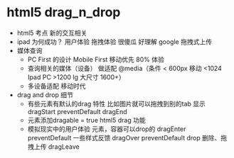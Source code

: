 # html5 drag_n_drop

- html5 考点
    新的交互相关
- ipad 为何成功？
    用户体验 拖拽体验 很傻瓜 好理解
    google 拖拽式上传
- 媒体查询
    - PC First 的设计
        Mobile First 移动优先  80% 体验
    - 查询相关的媒体（设备） 做适配
        @media（条件 < 600px 移动  <1024 Ipad PC  >1200 lg 大尺寸  1600+）
    - 多设备适配 移动时代
- drag and drop 细节
    - 有些元素有默认的drag 特性
    比如图片就可以拖拽到别的tab 显示
    dragStart preventDefault
    dragEnd
    - 元素添加dragable = true html5 drag 功能
    - 模拟现实中的用户体验 元素，容器可以drop的
    dragEnter preventDefault 一些样式反馈
    dragOver preventDefault
    drop 删除、拖拽上传
    dragLeave